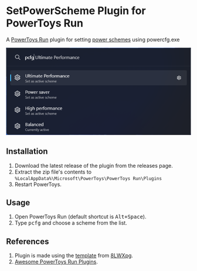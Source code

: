 # SetPowerScheme Plugin for PowerToys Run

A [PowerToys Run](https://aka.ms/PowerToysOverview_PowerToysRun) plugin for setting [power schemes](https://learn.microsoft.com/en-us/windows/win32/power/power-schemes) using powercfg.exe

![Screenshot of the plugin in action](/Images/screenshot.png?raw=true)

## Installation

1. Download the latest release of the plugin from the releases page.
2. Extract the zip file's contents to `%LocalAppData%\Microsoft\PowerToys\PowerToys Run\Plugins`
3. Restart PowerToys.

## Usage

1. Open PowerToys Run (default shortcut is <kbd>Alt+Space</kbd>).
2. Type <kbd>pcfg</kbd> and choose a scheme from the list.

## References

1. Plugin is made using the [template](https://github.com/8LWXpg/PowerToysRun-PluginTemplate) from [8LWXpg](https://github.com/8LWXpg).
2. [Awesome PowerToys Run Plugins](https://github.com/hlaueriksson/awesome-powertoys-run-plugins).